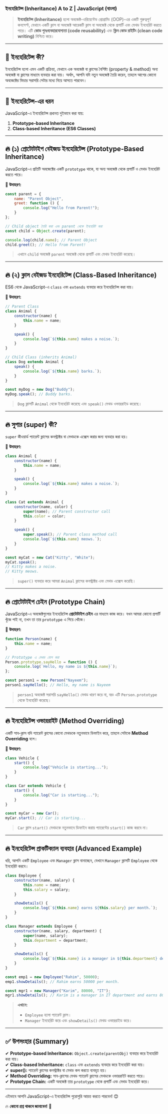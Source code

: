 ### ইনহেরিটেন্স (Inheritance) A to Z | JavaScript (বাংলা)  

> **ইনহেরিটেন্স (Inheritance)** হলো অবজেক্ট-ওরিয়েন্টেড প্রোগ্রামিং (OOP)-এর একটি গুরুত্বপূর্ণ কনসেপ্ট, যেখানে একটি ক্লাস বা অবজেক্ট আরেকটি ক্লাস বা অবজেক্ট থেকে প্রপার্টি এবং মেথড ইনহেরিট করতে পারে। এটি **কোড পুনঃব্যবহারযোগ্যতা (code reusability)** এবং **ক্লিন কোড রাইটিং (clean code writing)** নিশ্চিত করে।

---

## 🔹 ইনহেরিটেন্স কী? 
ইনহেরিটেন্স হলো এমন একটি প্রক্রিয়া, যেখানে এক অবজেক্ট বা ক্লাসের বৈশিষ্ট্য (property & method) অন্য অবজেক্ট বা ক্লাসের মাধ্যমে ব্যবহার করা যায়। অর্থাৎ, আপনি যদি নতুন অবজেক্ট তৈরি করেন, তাহলে আগের কোনো অবজেক্টের ফিচার সরাসরি সেটার মধ্যে নিয়ে আসতে পারবেন।

---

## 🔹 ইনহেরিটেন্স-এর ধরন  

JavaScript-এ ইনহেরিটেন্স প্রধানত দুইভাবে করা যায়:  

1. **Prototype-based Inheritance**  
2. **Class-based Inheritance (ES6 Classes)**  

---

## 🔥 (১) প্রোটোটাইপ বেইজড ইনহেরিটেন্স (Prototype-Based Inheritance)

JavaScript-এ প্রতিটি অবজেক্টের একটি `prototype` থাকে, যা অন্য অবজেক্ট থেকে প্রপার্টি ও মেথড ইনহেরিট করতে পারে।  

**🎯 উদাহরণ:**  

```javascript
const parent = {
    name: "Parent Object",
    greet: function () {
        console.log("Hello from Parent!");
    }
};

// Child object তৈরি করা এবং parent থেকে ইনহেরিট করা
const child = Object.create(parent);

console.log(child.name); // Parent Object
child.greet(); // Hello from Parent!
```

> এখানে `child` অবজেক্ট `parent` অবজেক্ট থেকে প্রপার্টি এবং মেথড ইনহেরিট করেছে।

---

## 🔥 (২) ক্লাস বেইজড ইনহেরিটেন্স (Class-Based Inheritance)

ES6 থেকে JavaScript-এ `class` এবং `extends` ব্যবহার করে ইনহেরিটেন্স করা যায়।

**🎯 উদাহরণ:**  

```javascript
// Parent Class
class Animal {
    constructor(name) {
        this.name = name;
    }

    speak() {
        console.log(`${this.name} makes a noise.`);
    }
}

// Child Class (inherits Animal)
class Dog extends Animal {
    speak() {
        console.log(`${this.name} barks.`);
    }
}

const myDog = new Dog("Buddy");
myDog.speak(); // Buddy barks.
```

> `Dog` ক্লাসটি `Animal` থেকে ইনহেরিট করেছে এবং `speak()` মেথড ওভাররাইড করেছে।

---

## 🔥 সুপার (super) কী?  
`super` কীওয়ার্ড প্যারেন্ট ক্লাসের কনস্ট্রাক্টর বা মেথডকে এক্সেস করার জন্য ব্যবহার করা হয়।  

**🎯 উদাহরণ:**  

```javascript
class Animal {
    constructor(name) {
        this.name = name;
    }

    speak() {
        console.log(`${this.name} makes a noise.`);
    }
}

class Cat extends Animal {
    constructor(name, color) {
        super(name); // Parent constructor call
        this.color = color;
    }

    speak() {
        super.speak(); // Parent class method call
        console.log(`${this.name} meows.`);
    }
}

const myCat = new Cat("Kitty", "White");
myCat.speak(); 
// Kitty makes a noise.
// Kitty meows.
```

> `super()` ব্যবহার করে আমরা `Animal` ক্লাসের কনস্ট্রাক্টর এবং মেথড এক্সেস করেছি।

---

## 🔥 প্রোটোটাইপ চেইন (Prototype Chain)
JavaScript-এ অবজেক্টগুলোর ইনহেরিটেন্স **প্রোটোটাইপ চেইন** এর মাধ্যমে কাজ করে। যখন আমরা কোনো প্রপার্টি খুঁজে পাই না, তখন তা তার `prototype` এ গিয়ে খোঁজে।  

**🎯 উদাহরণ:**  

```javascript
function Person(name) {
    this.name = name;
}

// Prototype এ মেথড যোগ করা
Person.prototype.sayHello = function () {
    console.log(`Hello, my name is ${this.name}`);
};

const person1 = new Person("Nayeem");
person1.sayHello(); // Hello, my name is Nayeem
```

> `person1` অবজেক্ট সরাসরি `sayHello()` মেথড ধারণ করে না, বরং এটি `Person.prototype` থেকে ইনহেরিট করেছে।

---

## 🔥 ইনহেরিটেন্স ওভাররাইট (Method Overriding)
একটি সাব-ক্লাস যদি প্যারেন্ট ক্লাসের কোনো মেথডকে নতুনভাবে ডিফাইন করে, তাহলে সেটাকে **Method Overriding** বলে।  

**🎯 উদাহরণ:**  

```javascript
class Vehicle {
    start() {
        console.log("Vehicle is starting...");
    }
}

class Car extends Vehicle {
    start() {
        console.log("Car is starting...");
    }
}

const myCar = new Car();
myCar.start(); // Car is starting...
```

> `Car` ক্লাস `start()` মেথডকে নতুনভাবে ডিফাইন করায় প্যারেন্টের `start()` কাজ করবে না।

---

## 🔥 ইনহেরিটেন্স প্রাকটিক্যাল ব্যবহার (Advanced Example)
ধরি, আপনি একটি `Employee` এবং `Manager` ক্লাস বানাচ্ছেন, যেখানে `Manager` ক্লাসটি `Employee` থেকে ইনহেরিট করবে।

```javascript
class Employee {
    constructor(name, salary) {
        this.name = name;
        this.salary = salary;
    }

    showDetails() {
        console.log(`${this.name} earns ${this.salary} per month.`);
    }
}

class Manager extends Employee {
    constructor(name, salary, department) {
        super(name, salary);
        this.department = department;
    }

    showDetails() {
        console.log(`${this.name} is a manager in ${this.department} department and earns ${this.salary} per month.`);
    }
}

const emp1 = new Employee("Rahim", 50000);
emp1.showDetails(); // Rahim earns 50000 per month.

const mgr1 = new Manager("Karim", 80000, "IT");
mgr1.showDetails(); // Karim is a manager in IT department and earns 80000 per month.
```

> **এখানে:**  
> - `Employee` হলো প্যারেন্ট ক্লাস।  
> - `Manager` ইনহেরিট করে এবং `showDetails()` মেথড ওভাররাইড করে।

---

## ✅ উপসংহার (Summary)
✔ **Prototype-based Inheritance:** `Object.create(parentObj)` ব্যবহার করে ইনহেরিট করা যায়।  
✔ **Class-based Inheritance:** `class` এবং `extends` ব্যবহার করে ইনহেরিট করা যায়।  
✔ **super():** প্যারেন্ট ক্লাসের কনস্ট্রাক্টর বা মেথড কল করতে ব্যবহৃত হয়।  
✔ **Method Overriding:** সাব-ক্লাসের মেথড প্যারেন্ট ক্লাসের মেথডকে ওভাররাইট করতে পারে।  
✔ **Prototype Chain:** একটি অবজেক্ট তার `prototype` থেকে প্রপার্টি এবং মেথড ইনহেরিট করে।  

---

এইভাবে আপনি JavaScript-এ ইনহেরিটেন্স পুরোপুরি আয়ত্ত করতে পারবেন! 😊  

🔥 **কোনো প্রশ্ন থাকলে জানাবেন!** 🚀